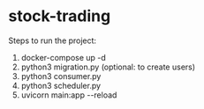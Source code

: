 # stock-trading

Steps to run the project:
1.  docker-compose up -d
2.  python3 migration.py (optional: to create users)
3.  python3 consumer.py 
4.  python3 scheduler.py
5.  uvicorn main:app --reload
